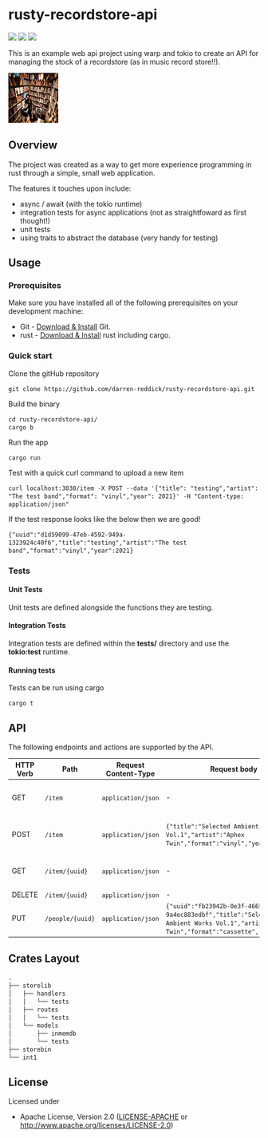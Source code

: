 # rusty-recordstore-api

<p align="left">
<img src="https://img.shields.io/github/v/release/darren-reddick/rusty-recordstore-api">
<img src="https://github.com/darren-reddick/rusty-recordstore-api/workflows/Continuous%20integration/badge.svg">
<img src="https://img.shields.io/badge/License-Apache%202.0-blue.svg">
</p>

This is an example web api project using warp and tokio to create an API for managing the stock of a recordstore (as in music record store!!).

<p align="left">
<img width="100" height="100" src="/assets/images/index.jpg">
</p>

## Overview

The project was created as a way to get more experience programming in rust through a simple, small web application.

The features it touches upon include:
* async / await (with the tokio runtime)
* integration tests for async applications (not as straightfoward as first thought!)
* unit tests
* using traits to abstract the database (very handy for testing)

## Usage

### Prerequisites

Make sure you have installed all of the following prerequisites on your development machine:

* Git - [Download & Install](https://git-scm.com/downloads) Git. 
* rust - [Download & Install](https://doc.rust-lang.org/cargo/getting-started/installation.html) rust including cargo.

### Quick start

Clone the gitHub repository

```
git clone https://github.com/darren-reddick/rusty-recordstore-api.git
```

Build the binary

```
cd rusty-recordstore-api/
cargo b
```

Run the app
```
cargo run
```

Test with a quick curl command to upload a new item
```
curl localhost:3030/item -X POST --data '{"title": "testing","artist": "The test band","format": "vinyl","year": 2021}' -H "Content-type: application/json"
```

If the test response looks like the below then we are good!
```
{"uuid":"d1d59099-47eb-4592-949a-1323924c40f6","title":"testing","artist":"The test band","format":"vinyl","year":2021}
```

### Tests

#### Unit Tests

Unit tests are defined alongside the functions they are testing.

#### Integration Tests

Integration tests are defined within the **tests/** directory and use the **tokio:test** runtime.

#### Running tests

Tests can be run using cargo
```
cargo t
```

## API

The following endpoints and actions are supported by the API.


| HTTP Verb | Path             | Request Content-Type | Request body | Response Content-Type | Example response body |
|-----------|------------------|----------------------|--------------|-----------------------|-----------------------|
| GET       | `/item`        | `application/json`   | -            | `application/json`    | `[ {"uuid":"f2af50d9-8a1a-4622-85f6-44680c31f34b","title":"testing","artist":"The test band","format":"vinyl","year":2021}, ... ]` |
| POST      | `/item`        | `application/json`   | `{"title":"Selected Ambient Works Vol.1","artist":"Aphex Twin","format":"vinyl","year":1992}` | `application/json`    |  `{"uuid":"fb23942b-0e3f-4665-8164-9a4ec883edbf","title":"Selected Ambient Works Vol.1","artist":"Aphex Twin","format":"vinyl","year":1992}` |
| GET       | `/item/{uuid}` | `application/json`   | -            | `application/json`    | `{"uuid":"fb23942b-0e3f-4665-8164-9a4ec883edbf","title":"Selected Ambient Works Vol.1","artist":"Aphex Twin","format":"vinyl","year":1992}` |
| DELETE    | `/item/{uuid}` | `application/json`   | -            | `application/json`    | - |
| PUT       | `/people/{uuid}` | `application/json`   | `{"uuid":"fb23942b-0e3f-4665-8164-9a4ec883edbf","title":"Selected Ambient Works Vol.1","artist":"Aphex Twin","format":"cassette","year":1992}` | `application/json`    | - |


## Crates Layout

```
.
├── storelib
│   ├── handlers
│   │   └── tests
│   ├── routes
│   │   └── tests
│   └── models
│       ├── inmemdb
│       └── tests
├── storebin
└── int1
```




## License

Licensed under 

 * Apache License, Version 2.0
   ([LICENSE-APACHE](LICENSE-APACHE) or http://www.apache.org/licenses/LICENSE-2.0)





